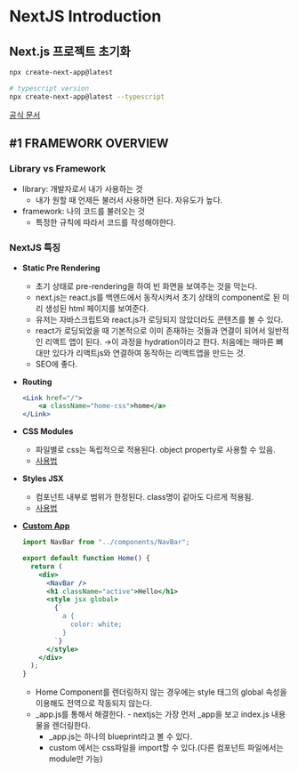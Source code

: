 # NextJS Introduction

## Next.js 프로젝트 초기화

```bash
npx create-next-app@latest

# typescript version
npx create-next-app@latest --typescript
```

[공식 문서](https://nextjs.org/docs/getting-started)

## #1 FRAMEWORK OVERVIEW

### Library vs Framework

- library: 개발자로서 내가 사용하는 것
    - 내가 원할 때 언제든 불러서 사용하면 된다. 자유도가 높다.
- framework: 나의 코드를 불러오는 것
    - 특정한 규칙에 따라서 코드를 작성해야한다.

### NextJS 특징

- **Static Pre Rendering**
    - 초기 상태로 pre-rendering을 하여 빈 화면을 보여주는 것을 막는다.
    - next.js는 react.js를 백엔드에서 동작시켜서 초기 상태의 component로 된 미리 생성된 html 페이지를 보여준다.
    - 유저는 자바스크립트와 react.js가 로딩되지 않았더라도 콘텐츠를 볼 수 있다.
    - react가 로딩되었을 때 기본적으로 이미 존재하는 것들과 연결이 되어서 일반적인 리액트 앱이 된다. →이 과정을 hydration이라고 한다. 처음에는 매마른 뼈대만 있다가 리액트js와 연결하여 동작하는 리액트앱을 만드는 것.
    - SEO에 좋다.
- **Routing**

    ```jsx
    <Link href="/">
    	<a className="home-css">home</a>
    </Link>
    ```

- **CSS Modules**
    - 파일별로 css는 독립적으로 적용된다. object property로 사용할 수 있음.
    - [사용법](https://github.com/thehue/nextjs-introduction/commit/09f7b1a8bb92627be4f6b224be01473369a7cedf)
- **Styles JSX**
    - 컴포넌트 내부로 범위가 한정된다. class명이 같아도 다르게 적용됨.
    - [사용법](https://github.com/thehue/nextjs-introduction/commit/9914ec90f02af792b789b89ab7c45915534dab6f)
- [**Custom App**](https://github.com/thehue/nextjs-introduction/commit/cce963ca9f6d473aa34b7ac0586007cbced2c50b)

    ```jsx
    import NavBar from "../components/NavBar";
    
    export default function Home() {
      return (
        <div>
          <NavBar />
          <h1 className="active">Hello</h1>
          <style jsx global>
            {`
              a {
                color: white;
              }
            `}
          </style>
        </div>
      );
    }
    ```

    - Home Component를 렌더링하지 않는 경우에는 style 태그의 global 속성을 이용해도 전역으로 작동되지 않는다.
    - _app.js를 통해서 해결한다. - nextjs는 가장 먼저 _app을 보고 index.js 내용물을 렌더링한다.
        - _app.js는 하나의 blueprint라고 볼 수 있다.
        - custom <App>에서는 css파일을 import할 수 있다.(다른 컴포넌트 파일에서는 module만 가능)